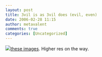 ```yaml
---
layout: post
title: 3vil is as 3vil does (evil, even)
date: 2006-02-28 11:15
author: metavalent
comments: true
categories: [Uncategorized]
---
```

<!--Lead Photo --><a href="http://thru.awebcamdarkly.com/tchotchkes/3vil.is.as.3vil.does.html"><img src="https://web.archive.org/web/*/http://awebcamdarkly.com/">these images</a>.  Higher res on the way.
